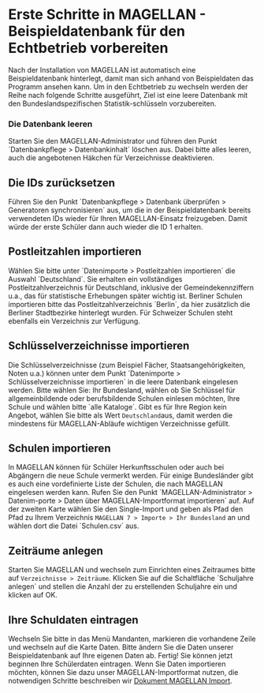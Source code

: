 # Erste Schritte in MAGELLAN - Beispieldatenbank für den Echtbetrieb vorbereiten

Nach der Installation von MAGELLAN ist automatisch eine Beispieldatenbank hinterlegt, damit man sich anhand von Beispieldaten das Programm ansehen kann.
Um in den Echtbetrieb zu wechseln werden der Reihe nach folgende Schritte ausgeführt, Ziel ist eine leere Datenbank mit den Bundeslandspezifischen Statistik-schlüsseln vorzubereiten.

### Die Datenbank leeren
Starten Sie den MAGELLAN-Administrator und führen den Punkt ´Datenbankpflege > Datenbankinhalt´ löschen aus. Dabei bitte alles leeren, auch die angebotenen Häkchen für Verzeichnisse deaktivieren.

## Die IDs zurücksetzen

Führen Sie den Punkt ´Datenbankpflege > Datenbank überprüfen > Generatoren synchronisieren´ aus, um die in der Beispieldatenbank bereits verwendeten IDs wieder für Ihren MAGELLAN-Einsatz freizugeben. Damit würde der erste Schüler dann auch wieder die ID 1 erhalten.

## Postleitzahlen importieren

Wählen Sie bitte unter ´Datenimporte > Postleitzahlen importieren´ die Auswahl ´Deutschland´. Sie erhalten ein vollständiges Postleitzahlverzeichnis für Deutschland, inklusive der Gemeindekennziffern u.a., das für statistische Erhebungen später wichtig ist.
Berliner Schulen importieren bitte das Postleitzahlverzeichnis ´Berlin´, da hier zusätzlich die Berliner Stadtbezirke hinterlegt wurden. Für Schweizer Schulen steht ebenfalls ein Verzeichnis zur Verfügung.

## Schlüsselverzeichnisse importieren

Die Schlüsselverzeichnisse (zum Beispiel Fächer, Staatsangehörigkeiten, Noten u.a.) können unter dem Punkt ´Datenimporte > Schlüsselverzeichnisse importieren´ in die leere Datenbank eingelesen werden.
Bitte wählen Sie: Ihr Bundesland, wählen ob Sie Schlüssel für allgemeinbildende oder berufsbildende Schulen einlesen möchten, Ihre Schule und wählen bitte ´alle Kataloge´.
Gibt es für Ihre Region kein Angebot, wählen Sie bitte als Wert `Deutschland`aus, damit werden die mindestens für MAGELLAN-Abläufe wichtigen Verzeichnisse gefüllt.

## Schulen importieren

In MAGELLAN können für Schüler Herkunftsschulen oder auch bei Abgängern die neue Schule vermerkt werden. Für einige Bundesländer gibt es auch eine vordefinierte Liste der Schulen, die nach MAGELLAN eingelesen werden kann.
Rufen Sie den Punkt ´MAGELLAN-Administrator >  Datenim-porte > Daten über MAGELLAN-Importformat importieren´ auf. Auf der zweiten Karte wählen Sie den Single-Import und geben als Pfad den Pfad zu Ihrem Verzeichnis `MAGELLAN 7 > Importe > Ihr Bundesland` an und wählen dort die Datei ´Schulen.csv´ aus.

## Zeiträume anlegen

Starten Sie MAGELLAN und wechseln zum Einrichten eines Zeitraumes bitte auf `Verzeichnisse > Zeiträume`. Klicken Sie auf die Schaltfläche ´Schuljahre anlegen´ und stellen die Anzahl der zu erstellenden Schuljahre ein und klicken auf OK.

## Ihre Schuldaten eintragen

Wechseln Sie bitte in das Menü Mandanten, markieren die vorhandene Zeile und wechseln auf die Karte Daten. Bitte ändern Sie die Daten unserer Beispieldatenbank auf Ihre eigenen Daten ab. Fertig!
Sie können jetzt beginnen Ihre Schülerdaten eintragen. Wenn Sie Daten importieren möchten, können Sie dazu unser MAGELLAN-Importformat nutzen, die notwendigen Schritte beschreiben wir [Dokument MAGELLAN Import](https://doc.magellan6-import.stueber.de/).
